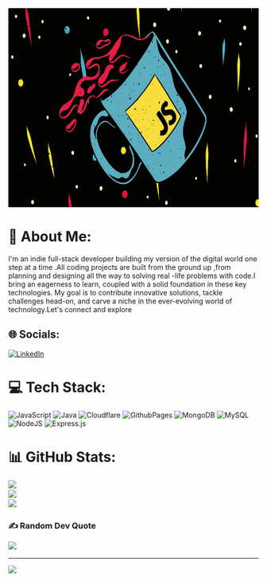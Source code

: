 
<img src="https://github.com/shobhitsugumar/shobhitsugumar/blob/main/64cef349-c269-4b6b-ac2d-a52663fd7905.jpeg" alt="logo" style="height: 400px; width: 1100px">

# 💫 About Me:
I'm an indie full-stack developer building my version of the digital world one step at a time .All coding projects are built from the ground up ,from planning and designing all the way to solving real -life problems with code.I bring an eagerness to learn, coupled with a solid foundation in these key technologies. My goal is to contribute innovative solutions, tackle challenges head-on, and carve a niche in the ever-evolving world of technology.Let's connect and explore


## 🌐 Socials:
[![LinkedIn](https://img.shields.io/badge/LinkedIn-%230077B5.svg?logo=linkedin&logoColor=white)](https://linkedin.com/in/shobhit-sugumar) 

# 💻 Tech Stack:
![JavaScript](https://img.shields.io/badge/javascript-%23323330.svg?style=flat&logo=javascript&logoColor=%23F7DF1E) ![Java](https://img.shields.io/badge/java-%23ED8B00.svg?style=flat&logo=openjdk&logoColor=white) ![Cloudflare](https://img.shields.io/badge/Cloudflare-F38020?style=flat&logo=Cloudflare&logoColor=white) ![GithubPages](https://img.shields.io/badge/github%20pages-121013?style=flat&logo=github&logoColor=white) ![MongoDB](https://img.shields.io/badge/MongoDB-%234ea94b.svg?style=flat&logo=mongodb&logoColor=white) ![MySQL](https://img.shields.io/badge/mysql-%2300000f.svg?style=flat&logo=mysql&logoColor=white) ![NodeJS](https://img.shields.io/badge/node.js-6DA55F?style=flat&logo=node.js&logoColor=white) ![Express.js](https://img.shields.io/badge/express.js-%23404d59.svg?style=flat&logo=express&logoColor=%2361DAFB)
# 📊 GitHub Stats:
![](https://github-readme-stats.vercel.app/api?username=shobhitsugumar&theme=radical&hide_border=false&include_all_commits=false&count_private=false)<br/>
![](https://github-readme-streak-stats.herokuapp.com/?user=shobhitsugumar&theme=radical&hide_border=false)<br/>
![](https://github-readme-stats.vercel.app/api/top-langs/?username=shobhitsugumar&theme=radical&hide_border=false&include_all_commits=false&count_private=false&layout=compact)

### ✍️ Random Dev Quote
![](https://quotes-github-readme.vercel.app/api?type=horizontal&theme=radical)

---
[![](https://visitcount.itsvg.in/api?id=shobhitsugumar&icon=0&color=0)](https://visitcount.itsvg.in)

<!-- Proudly created with GPRM ( https://gprm.itsvg.in ) -->
